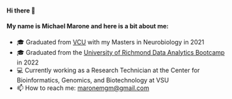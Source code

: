 #### Hi there 👋

#### My name is Michael Marone and here is a bit about me:

* 🎓 Graduated from [VCU](https://medschool.vcu.edu/education/graduate/phd-programs/neuroscience/neuroscience-research/) with my Masters in Neurobiology in 2021
* 🎓 Graduated from the [University of Richmond Data Analytics Bootcamp](https://bootcamps.richmond.edu/data/landing-b5a/?s=Google-Unbranded&msg_cv_scta=4&msg_cv_stbn=1&msg_cv_fcta=1&pkw=%2Bdata%20%2Bbootcamp&pcrid=459933555980&pmt=b&utm_source=google&utm_medium=cpc&utm_campaign=GGL%7CUNIVERSITY-OF-RICHMOND%7CSEM%7CDATA%7C-%7COFL%7CTIER-1%7CALL%7CNBD-G%7CBMM%7CSecondary%7CBootcamp&utm_term=%2Bdata%20%2Bbootcamp&s=google&k=%2Bdata%20%2Bbootcamp&utm_adgroupid=106453255614&utm_locationphysicalms=9008459&utm_matchtype=b&utm_network=g&utm_device=c&utm_content=459933555980&utm_placement=&gclid=CjwKCAiAioifBhAXEiwApzCztiikKSNjhDs8SsuTOxH3cbGVG7gquDUyar593akq2yTm9_wdunWOjxoCOo0QAvD_BwE&gclsrc=aw.ds) in 2022
* 💻 Currently working as a Research Technician at the Center for Bioinformatics, Genomics, and Biotechnology at VSU
* 📫 How to reach me: maronemgm@gmail.com

<!--
**maronem/maronem** is a ✨ _special_ ✨ repository because its `README.md` (this file) appears on your GitHub profile.

Here are some ideas to get you started:

- 🔭 I’m currently working on ...
- 🌱 I’m currently learning ...
- 👯 I’m looking to collaborate on ...
- 🤔 I’m looking for help with ...
- 💬 Ask me about ...
- 📫 How to reach me: ...
- 😄 Pronouns: ...
- ⚡ Fun fact: ...
-->
